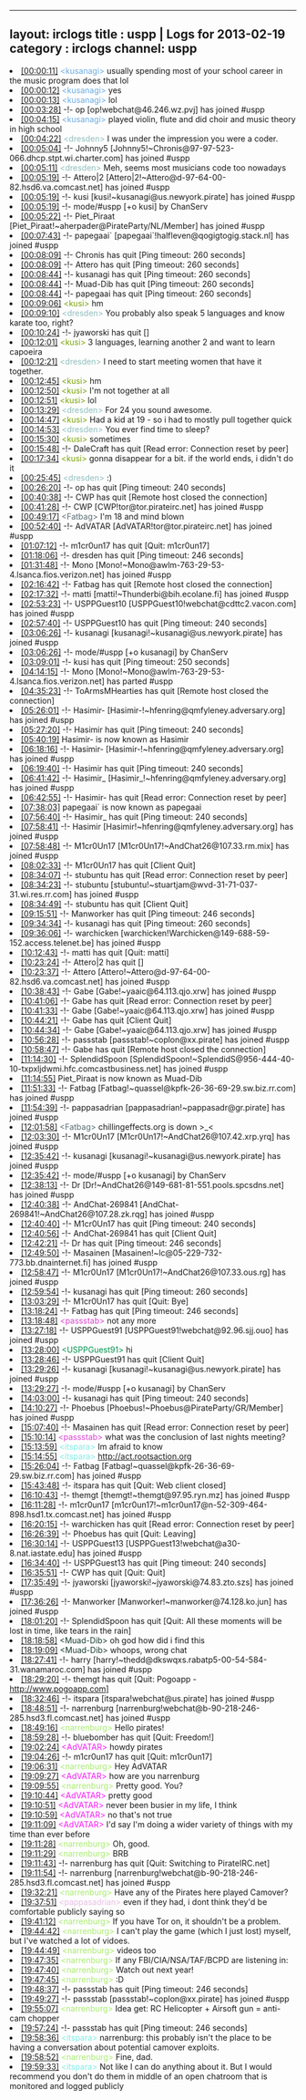 
---
layout: irclogs
title : uspp | Logs for 2013-02-19
category : irclogs
channel: uspp
---
<li class="logitem"><a href="#00:00:11" name="00:00:11" class="time">[00:00:11]</a> <span class="person" style="color:#6aace3">&lt;kusanagi&gt;</span> usually spending most of your school career in the music program does that lol </li>
<li class="logitem"><a href="#00:00:12" name="00:00:12" class="time">[00:00:12]</a> <span class="person" style="color:#6aace3">&lt;kusanagi&gt;</span> yes </li>
<li class="logitem"><a href="#00:00:13" name="00:00:13" class="time">[00:00:13]</a> <span class="person" style="color:#6aace3">&lt;kusanagi&gt;</span> lol </li>
<li class="logitem"><a href="#00:03:28" name="00:03:28" class="time">[00:03:28]</a> -!- <span class="join">op</span> [op!webchat@46.246.wz.pvj] has joined #uspp </li>
<li class="logitem"><a href="#00:04:15" name="00:04:15" class="time">[00:04:15]</a> <span class="person" style="color:#6aace3">&lt;kusanagi&gt;</span> played violin, flute and did choir and music theory in high school </li>
<li class="logitem"><a href="#00:04:22" name="00:04:22" class="time">[00:04:22]</a> <span class="person" style="color:#90bebd">&lt;dresden&gt;</span> I was under the impression you were a coder. </li>
<li class="logitem"><a href="#00:05:04" name="00:05:04" class="time">[00:05:04]</a> -!- <span class="join">Johnny5</span> [Johnny5!~Chronis@97-97-523-066.dhcp.stpt.wi.charter.com] has joined #uspp </li>
<li class="logitem"><a href="#00:05:11" name="00:05:11" class="time">[00:05:11]</a> <span class="person" style="color:#90bebd">&lt;dresden&gt;</span> Meh, seems most musicians code too nowadays </li>
<li class="logitem"><a href="#00:05:19" name="00:05:19" class="time">[00:05:19]</a> -!- <span class="join">Attero|2</span> [Attero|2!~Attero@d-97-64-00-82.hsd6.va.comcast.net] has joined #uspp </li>
<li class="logitem"><a href="#00:05:19" name="00:05:19" class="time">[00:05:19]</a> -!- <span class="join">kusi</span> [kusi!~kusanagi@us.newyork.pirate] has joined #uspp </li>
<li class="logitem"><a href="#00:05:19" name="00:05:19" class="time">[00:05:19]</a> -!- mode/<span class="mode">#uspp</span> [+o kusi] by ChanServ </li>
<li class="logitem"><a href="#00:05:22" name="00:05:22" class="time">[00:05:22]</a> -!- <span class="join">Piet_Piraat</span> [Piet_Piraat!~aherpader@PirateParty/NL/Member] has joined #uspp </li>
<li class="logitem"><a href="#00:07:43" name="00:07:43" class="time">[00:07:43]</a> -!- <span class="join">papegaai`</span> [papegaai`!halfleven@qogigtogig.stack.nl] has joined #uspp </li>
<li class="logitem"><a href="#00:08:09" name="00:08:09" class="time">[00:08:09]</a> -!- <span class="quit">Chronis</span> has quit [Ping timeout: 260 seconds] </li>
<li class="logitem"><a href="#00:08:09" name="00:08:09" class="time">[00:08:09]</a> -!- <span class="quit">Attero</span> has quit [Ping timeout: 260 seconds] </li>
<li class="logitem"><a href="#00:08:44" name="00:08:44" class="time">[00:08:44]</a> -!- <span class="quit">kusanagi</span> has quit [Ping timeout: 260 seconds] </li>
<li class="logitem"><a href="#00:08:44" name="00:08:44" class="time">[00:08:44]</a> -!- <span class="quit">Muad-Dib</span> has quit [Ping timeout: 260 seconds] </li>
<li class="logitem"><a href="#00:08:44" name="00:08:44" class="time">[00:08:44]</a> -!- <span class="quit">papegaai</span> has quit [Ping timeout: 260 seconds] </li>
<li class="logitem"><a href="#00:09:06" name="00:09:06" class="time">[00:09:06]</a> <span class="person" style="color:#7aa308">&lt;kusi&gt;</span> hm </li>
<li class="logitem"><a href="#00:09:10" name="00:09:10" class="time">[00:09:10]</a> <span class="person" style="color:#90bebd">&lt;dresden&gt;</span> You probably also speak 5 languages and know karate too, right? </li>
<li class="logitem"><a href="#00:10:24" name="00:10:24" class="time">[00:10:24]</a> -!- <span class="quit">jyaworski</span> has quit [] </li>
<li class="logitem"><a href="#00:12:01" name="00:12:01" class="time">[00:12:01]</a> <span class="person" style="color:#7aa308">&lt;kusi&gt;</span> 3 languages, learning another 2 and want to learn capoeira </li>
<li class="logitem"><a href="#00:12:21" name="00:12:21" class="time">[00:12:21]</a> <span class="person" style="color:#90bebd">&lt;dresden&gt;</span> I need to start meeting women that have it together. </li>
<li class="logitem"><a href="#00:12:45" name="00:12:45" class="time">[00:12:45]</a> <span class="person" style="color:#7aa308">&lt;kusi&gt;</span> hm </li>
<li class="logitem"><a href="#00:12:50" name="00:12:50" class="time">[00:12:50]</a> <span class="person" style="color:#7aa308">&lt;kusi&gt;</span> I'm not together at all </li>
<li class="logitem"><a href="#00:12:51" name="00:12:51" class="time">[00:12:51]</a> <span class="person" style="color:#7aa308">&lt;kusi&gt;</span> lol </li>
<li class="logitem"><a href="#00:13:29" name="00:13:29" class="time">[00:13:29]</a> <span class="person" style="color:#90bebd">&lt;dresden&gt;</span> For 24 you sound awesome. </li>
<li class="logitem"><a href="#00:14:47" name="00:14:47" class="time">[00:14:47]</a> <span class="person" style="color:#7aa308">&lt;kusi&gt;</span> Had a kid at 19 - so i had to mostly pull together quick </li>
<li class="logitem"><a href="#00:14:53" name="00:14:53" class="time">[00:14:53]</a> <span class="person" style="color:#90bebd">&lt;dresden&gt;</span> You ever find time to sleep? </li>
<li class="logitem"><a href="#00:15:30" name="00:15:30" class="time">[00:15:30]</a> <span class="person" style="color:#7aa308">&lt;kusi&gt;</span> sometimes </li>
<li class="logitem"><a href="#00:15:48" name="00:15:48" class="time">[00:15:48]</a> -!- <span class="quit">DaleCraft</span> has quit [Read error: Connection reset by peer] </li>
<li class="logitem"><a href="#00:17:34" name="00:17:34" class="time">[00:17:34]</a> <span class="person" style="color:#7aa308">&lt;kusi&gt;</span> gonna disappear for a bit. if the world ends, i didn't do it </li>
<li class="logitem"><a href="#00:25:45" name="00:25:45" class="time">[00:25:45]</a> <span class="person" style="color:#90bebd">&lt;dresden&gt;</span> :) </li>
<li class="logitem"><a href="#00:26:20" name="00:26:20" class="time">[00:26:20]</a> -!- <span class="quit">op</span> has quit [Ping timeout: 240 seconds] </li>
<li class="logitem"><a href="#00:40:38" name="00:40:38" class="time">[00:40:38]</a> -!- <span class="quit">CWP</span> has quit [Remote host closed the connection] </li>
<li class="logitem"><a href="#00:41:28" name="00:41:28" class="time">[00:41:28]</a> -!- <span class="join">CWP</span> [CWP!tor@tor.pirateirc.net] has joined #uspp </li>
<li class="logitem"><a href="#00:49:17" name="00:49:17" class="time">[00:49:17]</a> <span class="person" style="color:#596d73">&lt;Fatbag&gt;</span> I'm 18 and mind blown </li>
<li class="logitem"><a href="#00:52:40" name="00:52:40" class="time">[00:52:40]</a> -!- <span class="join">AdVATAR</span> [AdVATAR!tor@tor.pirateirc.net] has joined #uspp </li>
<li class="logitem"><a href="#01:07:12" name="01:07:12" class="time">[01:07:12]</a> -!- <span class="quit">m1cr0un17</span> has quit [Quit: m1cr0un17] </li>
<li class="logitem"><a href="#01:18:06" name="01:18:06" class="time">[01:18:06]</a> -!- <span class="quit">dresden</span> has quit [Ping timeout: 246 seconds] </li>
<li class="logitem"><a href="#01:31:48" name="01:31:48" class="time">[01:31:48]</a> -!- <span class="join">Mono</span> [Mono!~Mono@awlm-763-29-53-4.lsanca.fios.verizon.net] has joined #uspp </li>
<li class="logitem"><a href="#02:16:42" name="02:16:42" class="time">[02:16:42]</a> -!- <span class="quit">Fatbag</span> has quit [Remote host closed the connection] </li>
<li class="logitem"><a href="#02:17:32" name="02:17:32" class="time">[02:17:32]</a> -!- <span class="join">matti</span> [matti!~Thunderbi@bih.ecolane.fi] has joined #uspp </li>
<li class="logitem"><a href="#02:53:23" name="02:53:23" class="time">[02:53:23]</a> -!- <span class="join">USPPGuest10</span> [USPPGuest10!webchat@cdttc2.vacon.com] has joined #uspp </li>
<li class="logitem"><a href="#02:57:40" name="02:57:40" class="time">[02:57:40]</a> -!- <span class="quit">USPPGuest10</span> has quit [Ping timeout: 240 seconds] </li>
<li class="logitem"><a href="#03:06:26" name="03:06:26" class="time">[03:06:26]</a> -!- <span class="join">kusanagi</span> [kusanagi!~kusanagi@us.newyork.pirate] has joined #uspp </li>
<li class="logitem"><a href="#03:06:26" name="03:06:26" class="time">[03:06:26]</a> -!- mode/<span class="mode">#uspp</span> [+o kusanagi] by ChanServ </li>
<li class="logitem"><a href="#03:09:01" name="03:09:01" class="time">[03:09:01]</a> -!- <span class="quit">kusi</span> has quit [Ping timeout: 250 seconds] </li>
<li class="logitem"><a href="#04:14:15" name="04:14:15" class="time">[04:14:15]</a> -!- <span class="part">Mono</span> [Mono!~Mono@awlm-763-29-53-4.lsanca.fios.verizon.net] has parted #uspp </li>
<li class="logitem"><a href="#04:35:23" name="04:35:23" class="time">[04:35:23]</a> -!- <span class="quit">ToArmsMHearties</span> has quit [Remote host closed the connection] </li>
<li class="logitem"><a href="#05:26:01" name="05:26:01" class="time">[05:26:01]</a> -!- <span class="join">Hasimir-</span> [Hasimir-!~hfenring@qmfyleney.adversary.org] has joined #uspp </li>
<li class="logitem"><a href="#05:27:20" name="05:27:20" class="time">[05:27:20]</a> -!- <span class="quit">Hasimir</span> has quit [Ping timeout: 240 seconds] </li>
<li class="logitem"><a href="#05:40:19" name="05:40:19" class="time">[05:40:19]</a> <span class="nick">Hasimir-</span> is now known as <span class="nick">Hasimir</span> </li>
<li class="logitem"><a href="#06:18:16" name="06:18:16" class="time">[06:18:16]</a> -!- <span class="join">Hasimir-</span> [Hasimir-!~hfenring@qmfyleney.adversary.org] has joined #uspp </li>
<li class="logitem"><a href="#06:19:40" name="06:19:40" class="time">[06:19:40]</a> -!- <span class="quit">Hasimir</span> has quit [Ping timeout: 240 seconds] </li>
<li class="logitem"><a href="#06:41:42" name="06:41:42" class="time">[06:41:42]</a> -!- <span class="join">Hasimir_</span> [Hasimir_!~hfenring@qmfyleney.adversary.org] has joined #uspp </li>
<li class="logitem"><a href="#06:42:55" name="06:42:55" class="time">[06:42:55]</a> -!- <span class="quit">Hasimir-</span> has quit [Read error: Connection reset by peer] </li>
<li class="logitem"><a href="#07:38:03" name="07:38:03" class="time">[07:38:03]</a> <span class="nick">papegaai`</span> is now known as <span class="nick">papegaai</span> </li>
<li class="logitem"><a href="#07:56:40" name="07:56:40" class="time">[07:56:40]</a> -!- <span class="quit">Hasimir_</span> has quit [Ping timeout: 240 seconds] </li>
<li class="logitem"><a href="#07:58:41" name="07:58:41" class="time">[07:58:41]</a> -!- <span class="join">Hasimir</span> [Hasimir!~hfenring@qmfyleney.adversary.org] has joined #uspp </li>
<li class="logitem"><a href="#07:58:48" name="07:58:48" class="time">[07:58:48]</a> -!- <span class="join">M1cr0Un17</span> [M1cr0Un17!~AndChat26@107.33.rm.mix] has joined #uspp </li>
<li class="logitem"><a href="#08:02:33" name="08:02:33" class="time">[08:02:33]</a> -!- <span class="quit">M1cr0Un17</span> has quit [Client Quit] </li>
<li class="logitem"><a href="#08:34:07" name="08:34:07" class="time">[08:34:07]</a> -!- <span class="quit">stubuntu</span> has quit [Read error: Connection reset by peer] </li>
<li class="logitem"><a href="#08:34:23" name="08:34:23" class="time">[08:34:23]</a> -!- <span class="join">stubuntu</span> [stubuntu!~stuartjam@wvd-31-71-037-31.wi.res.rr.com] has joined #uspp </li>
<li class="logitem"><a href="#08:34:49" name="08:34:49" class="time">[08:34:49]</a> -!- <span class="quit">stubuntu</span> has quit [Client Quit] </li>
<li class="logitem"><a href="#09:15:51" name="09:15:51" class="time">[09:15:51]</a> -!- <span class="quit">Manworker</span> has quit [Ping timeout: 246 seconds] </li>
<li class="logitem"><a href="#09:34:34" name="09:34:34" class="time">[09:34:34]</a> -!- <span class="quit">kusanagi</span> has quit [Ping timeout: 260 seconds] </li>
<li class="logitem"><a href="#09:36:06" name="09:36:06" class="time">[09:36:06]</a> -!- <span class="join">warchicken</span> [warchicken!Warchicken@149-688-59-152.access.telenet.be] has joined #uspp </li>
<li class="logitem"><a href="#10:12:43" name="10:12:43" class="time">[10:12:43]</a> -!- <span class="quit">matti</span> has quit [Quit: matti] </li>
<li class="logitem"><a href="#10:23:24" name="10:23:24" class="time">[10:23:24]</a> -!- <span class="quit">Attero|2</span> has quit [] </li>
<li class="logitem"><a href="#10:23:37" name="10:23:37" class="time">[10:23:37]</a> -!- <span class="join">Attero</span> [Attero!~Attero@d-97-64-00-82.hsd6.va.comcast.net] has joined #uspp </li>
<li class="logitem"><a href="#10:38:43" name="10:38:43" class="time">[10:38:43]</a> -!- <span class="join">Gabe</span> [Gabe!~yaaic@64.113.qjo.xrw] has joined #uspp </li>
<li class="logitem"><a href="#10:41:06" name="10:41:06" class="time">[10:41:06]</a> -!- <span class="quit">Gabe</span> has quit [Read error: Connection reset by peer] </li>
<li class="logitem"><a href="#10:41:33" name="10:41:33" class="time">[10:41:33]</a> -!- <span class="join">Gabe</span> [Gabe!~yaaic@64.113.qjo.xrw] has joined #uspp </li>
<li class="logitem"><a href="#10:44:21" name="10:44:21" class="time">[10:44:21]</a> -!- <span class="quit">Gabe</span> has quit [Client Quit] </li>
<li class="logitem"><a href="#10:44:34" name="10:44:34" class="time">[10:44:34]</a> -!- <span class="join">Gabe</span> [Gabe!~yaaic@64.113.qjo.xrw] has joined #uspp </li>
<li class="logitem"><a href="#10:56:28" name="10:56:28" class="time">[10:56:28]</a> -!- <span class="join">passstab</span> [passstab!~coplon@xx.pirate] has joined #uspp </li>
<li class="logitem"><a href="#10:58:47" name="10:58:47" class="time">[10:58:47]</a> -!- <span class="quit">Gabe</span> has quit [Remote host closed the connection] </li>
<li class="logitem"><a href="#11:14:30" name="11:14:30" class="time">[11:14:30]</a> -!- <span class="join">SplendidSpoon</span> [SplendidSpoon!~SplendidS@956-444-40-10-txpxljdwmi.hfc.comcastbusiness.net] has joined #uspp </li>
<li class="logitem"><a href="#11:14:55" name="11:14:55" class="time">[11:14:55]</a> <span class="nick">Piet_Piraat</span> is now known as <span class="nick">Muad-Dib</span> </li>
<li class="logitem"><a href="#11:51:33" name="11:51:33" class="time">[11:51:33]</a> -!- <span class="join">Fatbag</span> [Fatbag!~quassel@kpfk-26-36-69-29.sw.biz.rr.com] has joined #uspp </li>
<li class="logitem"><a href="#11:54:39" name="11:54:39" class="time">[11:54:39]</a> -!- <span class="join">pappasadrian</span> [pappasadrian!~pappasadr@gr.pirate] has joined #uspp </li>
<li class="logitem"><a href="#12:01:58" name="12:01:58" class="time">[12:01:58]</a> <span class="person" style="color:#596d73">&lt;Fatbag&gt;</span> chillingeffects.org is down &gt;_&lt; </li>
<li class="logitem"><a href="#12:03:30" name="12:03:30" class="time">[12:03:30]</a> -!- <span class="join">M1cr0Un17</span> [M1cr0Un17!~AndChat26@107.42.xrp.yrq] has joined #uspp </li>
<li class="logitem"><a href="#12:35:42" name="12:35:42" class="time">[12:35:42]</a> -!- <span class="join">kusanagi</span> [kusanagi!~kusanagi@us.newyork.pirate] has joined #uspp </li>
<li class="logitem"><a href="#12:35:42" name="12:35:42" class="time">[12:35:42]</a> -!- mode/<span class="mode">#uspp</span> [+o kusanagi] by ChanServ </li>
<li class="logitem"><a href="#12:38:13" name="12:38:13" class="time">[12:38:13]</a> -!- <span class="join">Dr</span> [Dr!~AndChat26@149-681-81-551.pools.spcsdns.net] has joined #uspp </li>
<li class="logitem"><a href="#12:40:38" name="12:40:38" class="time">[12:40:38]</a> -!- <span class="join">AndChat-269841</span> [AndChat-269841!~AndChat26@107.28.zk.rqg] has joined #uspp </li>
<li class="logitem"><a href="#12:40:40" name="12:40:40" class="time">[12:40:40]</a> -!- <span class="quit">M1cr0Un17</span> has quit [Ping timeout: 240 seconds] </li>
<li class="logitem"><a href="#12:40:56" name="12:40:56" class="time">[12:40:56]</a> -!- <span class="quit">AndChat-269841</span> has quit [Client Quit] </li>
<li class="logitem"><a href="#12:42:21" name="12:42:21" class="time">[12:42:21]</a> -!- <span class="quit">Dr</span> has quit [Ping timeout: 246 seconds] </li>
<li class="logitem"><a href="#12:49:50" name="12:49:50" class="time">[12:49:50]</a> -!- <span class="join">Masainen</span> [Masainen!~lc@05-229-732-773.bb.dnainternet.fi] has joined #uspp </li>
<li class="logitem"><a href="#12:58:47" name="12:58:47" class="time">[12:58:47]</a> -!- <span class="join">M1cr0Un17</span> [M1cr0Un17!~AndChat26@107.33.ous.rg] has joined #uspp </li>
<li class="logitem"><a href="#12:59:54" name="12:59:54" class="time">[12:59:54]</a> -!- <span class="quit">kusanagi</span> has quit [Ping timeout: 260 seconds] </li>
<li class="logitem"><a href="#13:03:29" name="13:03:29" class="time">[13:03:29]</a> -!- <span class="quit">M1cr0Un17</span> has quit [Quit: Bye] </li>
<li class="logitem"><a href="#13:18:24" name="13:18:24" class="time">[13:18:24]</a> -!- <span class="quit">Fatbag</span> has quit [Ping timeout: 246 seconds] </li>
<li class="logitem"><a href="#13:18:48" name="13:18:48" class="time">[13:18:48]</a> <span class="person" style="color:#dc45d1">&lt;passstab&gt;</span> not any more </li>
<li class="logitem"><a href="#13:27:18" name="13:27:18" class="time">[13:27:18]</a> -!- <span class="join">USPPGuest91</span> [USPPGuest91!webchat@92.96.sjj.ouo] has joined #uspp </li>
<li class="logitem"><a href="#13:28:00" name="13:28:00" class="time">[13:28:00]</a> <span class="person" style="color:#01924c">&lt;USPPGuest91&gt;</span> hi </li>
<li class="logitem"><a href="#13:28:46" name="13:28:46" class="time">[13:28:46]</a> -!- <span class="quit">USPPGuest91</span> has quit [Client Quit] </li>
<li class="logitem"><a href="#13:29:26" name="13:29:26" class="time">[13:29:26]</a> -!- <span class="join">kusanagi</span> [kusanagi!~kusanagi@us.newyork.pirate] has joined #uspp </li>
<li class="logitem"><a href="#13:29:27" name="13:29:27" class="time">[13:29:27]</a> -!- mode/<span class="mode">#uspp</span> [+o kusanagi] by ChanServ </li>
<li class="logitem"><a href="#14:03:00" name="14:03:00" class="time">[14:03:00]</a> -!- <span class="quit">kusanagi</span> has quit [Ping timeout: 240 seconds] </li>
<li class="logitem"><a href="#14:10:27" name="14:10:27" class="time">[14:10:27]</a> -!- <span class="join">Phoebus</span> [Phoebus!~Phoebus@PirateParty/GR/Member] has joined #uspp </li>
<li class="logitem"><a href="#15:07:40" name="15:07:40" class="time">[15:07:40]</a> -!- <span class="quit">Masainen</span> has quit [Read error: Connection reset by peer] </li>
<li class="logitem"><a href="#15:10:14" name="15:10:14" class="time">[15:10:14]</a> <span class="person" style="color:#dc45d1">&lt;passstab&gt;</span> what was the conclusion of last nights meeting? </li>
<li class="logitem"><a href="#15:13:59" name="15:13:59" class="time">[15:13:59]</a> <span class="person" style="color:#7deee6">&lt;itspara&gt;</span> Im afraid to know </li>
<li class="logitem"><a href="#15:14:55" name="15:14:55" class="time">[15:14:55]</a> <span class="person" style="color:#7deee6">&lt;itspara&gt;</span> <a href="http://act.rootsaction.org/p/dia/action/public/?action_KEY=7348" target="_blank">http://act.rootsaction.org</a> </li>
<li class="logitem"><a href="#15:26:04" name="15:26:04" class="time">[15:26:04]</a> -!- <span class="join">Fatbag</span> [Fatbag!~quassel@kpfk-26-36-69-29.sw.biz.rr.com] has joined #uspp </li>
<li class="logitem"><a href="#15:43:48" name="15:43:48" class="time">[15:43:48]</a> -!- <span class="quit">itspara</span> has quit [Quit: Web client closed] </li>
<li class="logitem"><a href="#16:10:43" name="16:10:43" class="time">[16:10:43]</a> -!- <span class="join">themgt</span> [themgt!~themgt@97.95.ryn.mz] has joined #uspp </li>
<li class="logitem"><a href="#16:11:28" name="16:11:28" class="time">[16:11:28]</a> -!- <span class="join">m1cr0un17</span> [m1cr0un17!~m1cr0un17@n-52-309-464-898.hsd1.tx.comcast.net] has joined #uspp </li>
<li class="logitem"><a href="#16:20:15" name="16:20:15" class="time">[16:20:15]</a> -!- <span class="quit">warchicken</span> has quit [Read error: Connection reset by peer] </li>
<li class="logitem"><a href="#16:26:39" name="16:26:39" class="time">[16:26:39]</a> -!- <span class="quit">Phoebus</span> has quit [Quit: Leaving] </li>
<li class="logitem"><a href="#16:30:14" name="16:30:14" class="time">[16:30:14]</a> -!- <span class="join">USPPGuest13</span> [USPPGuest13!webchat@a30-8.nat.iastate.edu] has joined #uspp </li>
<li class="logitem"><a href="#16:34:40" name="16:34:40" class="time">[16:34:40]</a> -!- <span class="quit">USPPGuest13</span> has quit [Ping timeout: 240 seconds] </li>
<li class="logitem"><a href="#16:35:51" name="16:35:51" class="time">[16:35:51]</a> -!- <span class="quit">CWP</span> has quit [Quit: Quit] </li>
<li class="logitem"><a href="#17:35:49" name="17:35:49" class="time">[17:35:49]</a> -!- <span class="join">jyaworski</span> [jyaworski!~jyaworski@74.83.zto.szs] has joined #uspp </li>
<li class="logitem"><a href="#17:36:26" name="17:36:26" class="time">[17:36:26]</a> -!- <span class="join">Manworker</span> [Manworker!~manworker@74.128.ko.jun] has joined #uspp </li>
<li class="logitem"><a href="#18:01:20" name="18:01:20" class="time">[18:01:20]</a> -!- <span class="quit">SplendidSpoon</span> has quit [Quit: All these moments will be lost in time, like tears in the rain] </li>
<li class="logitem"><a href="#18:18:58" name="18:18:58" class="time">[18:18:58]</a> <span class="person" style="color:#183c2f">&lt;Muad-Dib&gt;</span> oh god how did i find this </li>
<li class="logitem"><a href="#18:19:09" name="18:19:09" class="time">[18:19:09]</a> <span class="person" style="color:#183c2f">&lt;Muad-Dib&gt;</span> whoops, wrong chat </li>
<li class="logitem"><a href="#18:27:41" name="18:27:41" class="time">[18:27:41]</a> -!- <span class="join">harry</span> [harry!~thedd@dkswqxs.rabatp5-00-54-584-31.wanamaroc.com] has joined #uspp </li>
<li class="logitem"><a href="#18:29:20" name="18:29:20" class="time">[18:29:20]</a> -!- <span class="quit">themgt</span> has quit [Quit: Pogoapp - <a href="http://www.pogoapp.com]" target="_blank">http://www.pogoapp.com]</a> </li>
<li class="logitem"><a href="#18:32:46" name="18:32:46" class="time">[18:32:46]</a> -!- <span class="join">itspara</span> [itspara!webchat@us.pirate] has joined #uspp </li>
<li class="logitem"><a href="#18:48:51" name="18:48:51" class="time">[18:48:51]</a> -!- <span class="join">narrenburg</span> [narrenburg!webchat@b-90-218-246-285.hsd3.fl.comcast.net] has joined #uspp </li>
<li class="logitem"><a href="#18:49:16" name="18:49:16" class="time">[18:49:16]</a> <span class="person" style="color:#a8ec6e">&lt;narrenburg&gt;</span> Hello pirates! </li>
<li class="logitem"><a href="#18:59:28" name="18:59:28" class="time">[18:59:28]</a> -!- <span class="quit">bluebomber</span> has quit [Quit: Freedom!] </li>
<li class="logitem"><a href="#19:02:24" name="19:02:24" class="time">[19:02:24]</a> <span class="person" style="color:#f51bf7">&lt;AdVATAR&gt;</span> howdy pirates </li>
<li class="logitem"><a href="#19:04:26" name="19:04:26" class="time">[19:04:26]</a> -!- <span class="quit">m1cr0un17</span> has quit [Quit: m1cr0un17] </li>
<li class="logitem"><a href="#19:06:31" name="19:06:31" class="time">[19:06:31]</a> <span class="person" style="color:#a8ec6e">&lt;narrenburg&gt;</span> Hey AdVATAR </li>
<li class="logitem"><a href="#19:09:27" name="19:09:27" class="time">[19:09:27]</a> <span class="person" style="color:#f51bf7">&lt;AdVATAR&gt;</span> how are you narrenburg  </li>
<li class="logitem"><a href="#19:09:55" name="19:09:55" class="time">[19:09:55]</a> <span class="person" style="color:#a8ec6e">&lt;narrenburg&gt;</span> Pretty good. You? </li>
<li class="logitem"><a href="#19:10:44" name="19:10:44" class="time">[19:10:44]</a> <span class="person" style="color:#f51bf7">&lt;AdVATAR&gt;</span> pretty good </li>
<li class="logitem"><a href="#19:10:51" name="19:10:51" class="time">[19:10:51]</a> <span class="person" style="color:#f51bf7">&lt;AdVATAR&gt;</span> never been busier in my life, I think </li>
<li class="logitem"><a href="#19:10:59" name="19:10:59" class="time">[19:10:59]</a> <span class="person" style="color:#f51bf7">&lt;AdVATAR&gt;</span> no that's not true </li>
<li class="logitem"><a href="#19:11:09" name="19:11:09" class="time">[19:11:09]</a> <span class="person" style="color:#f51bf7">&lt;AdVATAR&gt;</span> I'd say I'm doing a wider variety of things with my time than ever before </li>
<li class="logitem"><a href="#19:11:28" name="19:11:28" class="time">[19:11:28]</a> <span class="person" style="color:#a8ec6e">&lt;narrenburg&gt;</span> Oh, good. </li>
<li class="logitem"><a href="#19:11:29" name="19:11:29" class="time">[19:11:29]</a> <span class="person" style="color:#a8ec6e">&lt;narrenburg&gt;</span> BRB </li>
<li class="logitem"><a href="#19:11:43" name="19:11:43" class="time">[19:11:43]</a> -!- <span class="quit">narrenburg</span> has quit [Quit: Switching to PirateIRC.net] </li>
<li class="logitem"><a href="#19:11:54" name="19:11:54" class="time">[19:11:54]</a> -!- <span class="join">narrenburg</span> [narrenburg!webchat@b-90-218-246-285.hsd3.fl.comcast.net] has joined #uspp </li>
<li class="logitem"><a href="#19:32:21" name="19:32:21" class="time">[19:32:21]</a> <span class="person" style="color:#a8ec6e">&lt;narrenburg&gt;</span> Have any of the Pirates here played Camover? </li>
<li class="logitem"><a href="#19:37:51" name="19:37:51" class="time">[19:37:51]</a> <span class="person" style="color:#e9bee5">&lt;pappasadrian&gt;</span> even if they had, i dont think they'd be comfortable publicly saying so </li>
<li class="logitem"><a href="#19:41:12" name="19:41:12" class="time">[19:41:12]</a> <span class="person" style="color:#a8ec6e">&lt;narrenburg&gt;</span> If you have Tor on, it shouldn't be a problem. </li>
<li class="logitem"><a href="#19:44:42" name="19:44:42" class="time">[19:44:42]</a> <span class="person" style="color:#a8ec6e">&lt;narrenburg&gt;</span> I can't play the game (which I just lost) myself, but I've watched a lot of vidoes. </li>
<li class="logitem"><a href="#19:44:49" name="19:44:49" class="time">[19:44:49]</a> <span class="person" style="color:#a8ec6e">&lt;narrenburg&gt;</span> videos too </li>
<li class="logitem"><a href="#19:47:35" name="19:47:35" class="time">[19:47:35]</a> <span class="person" style="color:#a8ec6e">&lt;narrenburg&gt;</span> If any FBI/CIA/NSA/TAF/BCPD are listening in: </li>
<li class="logitem"><a href="#19:47:40" name="19:47:40" class="time">[19:47:40]</a> <span class="person" style="color:#a8ec6e">&lt;narrenburg&gt;</span> Watch out next year! </li>
<li class="logitem"><a href="#19:47:45" name="19:47:45" class="time">[19:47:45]</a> <span class="person" style="color:#a8ec6e">&lt;narrenburg&gt;</span> :D </li>
<li class="logitem"><a href="#19:48:37" name="19:48:37" class="time">[19:48:37]</a> -!- <span class="quit">passstab</span> has quit [Ping timeout: 246 seconds] </li>
<li class="logitem"><a href="#19:49:27" name="19:49:27" class="time">[19:49:27]</a> -!- <span class="join">passstab</span> [passstab!~coplon@xx.pirate] has joined #uspp </li>
<li class="logitem"><a href="#19:55:07" name="19:55:07" class="time">[19:55:07]</a> <span class="person" style="color:#a8ec6e">&lt;narrenburg&gt;</span> Idea get: RC Helicopter + Airsoft gun = anti-cam chopper </li>
<li class="logitem"><a href="#19:57:24" name="19:57:24" class="time">[19:57:24]</a> -!- <span class="quit">passstab</span> has quit [Ping timeout: 246 seconds] </li>
<li class="logitem"><a href="#19:58:36" name="19:58:36" class="time">[19:58:36]</a> <span class="person" style="color:#7deee6">&lt;itspara&gt;</span> narrenburg: this probably isn't the place to be having a conversation about potential camover exploits. </li>
<li class="logitem"><a href="#19:58:52" name="19:58:52" class="time">[19:58:52]</a> <span class="person" style="color:#a8ec6e">&lt;narrenburg&gt;</span> Fine, dad. </li>
<li class="logitem"><a href="#19:59:33" name="19:59:33" class="time">[19:59:33]</a> <span class="person" style="color:#7deee6">&lt;itspara&gt;</span> Not like I can do anything about it. But I would recommend you don't do them in middle of an open chatroom that is monitored and logged publicly </li>


